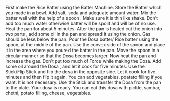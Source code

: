First make the Rice Batter using the Batter Machine.
Store the Batter which you made in a bowl.
Add salt, soda and adequate amount water.
Mix the batter well with the help of a spoon . Make sure it is thin like shake. 
Don't add too much water otherwise batter will be spoilt and will be of no use.
Heat the pan for about 5 minutes.
After the pan is heated cut the onion into two parts , add some oil in the pan and spread it using the onion. Gas should be less below the pan.
Pour the Dosa batter/ Rice batter using the spoon, at the middle of the pan.
Use the convex side of the spoon and place it in the area where you poured the batter in the pan.
Move the spoon in a circular manner so that the Dosa becomes larger.
Now heat the pan and increase the gas.
Don't put too much of Force while making the Dosa.
Add some oil around the Dosa , and let it cook for five minutes.
Use the Stick/Flip Stick and flip the dosa in the opposite side.
Let it cook for five minutes and then flip it again.
You can add vegetables, poatato filling if you want.
It is not necessary.
Use the Stick and transfer the Dosa from the pan to the plate.
Your dosa is ready.
You can eat this dosa with pickle, sambar, chetni, potato filling, cheese, vegetables.

